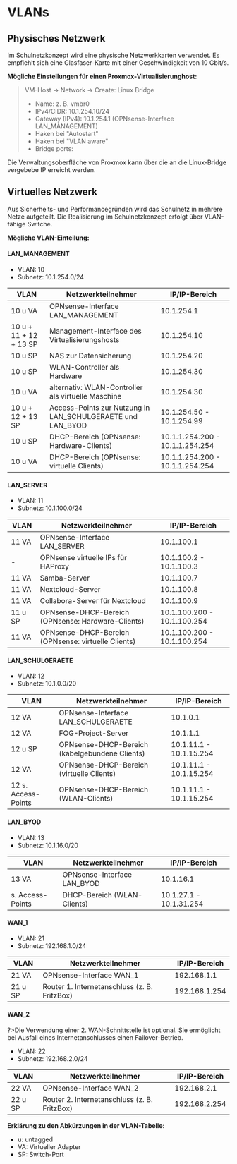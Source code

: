 # VLANs

## Physisches Netzwerk

Im Schulnetzkonzept wird eine physische Netzwerkkarten verwendet. Es empfiehlt sich eine Glasfaser-Karte mit einer Geschwindigkeit von 10 Gbit/s. 

**Mögliche Einstellungen für einen Proxmox-Virtualisierunghost:**
> VM-Host → Network → Create: Linux Bridge
> * Name: z. B. vmbr0
> * IPv4/CIDR: 10.1.254.10/24
> * Gateway (IPv4): 10.1.254.1 (OPNsense-Interface LAN_MANAGEMENT)
> * Haken bei "Autostart"
> * Haken bei "VLAN aware"
> * Bridge ports: <Name der verwendeten Netzwerkkarte>

Die Verwaltungsoberfläche von Proxmox kann über die an die Linux-Bridge vergebebe IP erreicht werden.

## Virtuelles Netzwerk

Aus Sicherheits- und Performancegründen wird das Schulnetz in mehrere Netze aufgeteilt. Die Realisierung im Schulnetzkonzept erfolgt über VLAN-fähige Switche.

**Mögliche VLAN-Einteilung:**

<!-- tabs:start -->

#### **LAN_MANAGEMENT**

- VLAN: 10
- Subnetz: 10.1.254.0/24

| VLAN                  | Netzwerkteilnehmer                                          | IP/IP-Bereich                   |
| --------------------- | ----------------------------------------------------------- | ------------------------------- |
|10 u VA                | OPNsense-Interface LAN_MANAGEMENT                           | 10.1.254.1                      | 
|10 u + 11 + 12 + 13 SP | Management-Interface des Virtualisierungshosts              | 10.1.254.10                     | 
|10 u SP                | NAS zur Datensicherung                                      | 10.1.254.20                     | 
|10 u SP                | WLAN-Controller als Hardware                                | 10.1.254.30                     | 
|10 u VA                | alternativ: WLAN-Controller als virtuelle Maschine          | 10.1.254.30                     | 
|10 u + 12 + 13 SP      | Access-Points zur Nutzung in LAN_SCHULGERAETE und LAN_BYOD  | 10.1.254.50 - 10.1.254.99       | 
|10 u SP                | DHCP-Bereich (OPNsense: Hardware-Clients)                   | 10.1.1.254.200 - 10.1.1.254.254 | 
|10 u VA                | DHCP-Bereich (OPNsense: virtuelle Clients)                  | 10.1.1.254.200 - 10.1.1.254.254 | 

#### **LAN_SERVER**

- VLAN: 11
- Subnetz: 10.1.100.0/24

| VLAN                  | Netzwerkteilnehmer                                          | IP/IP-Bereich                   |
| --------------------- | ----------------------------------------------------------- | ------------------------------- |
| 11 VA                 | OPNsense-Interface LAN_SERVER                               | 10.1.100.1                      | 
| -                     | OPNsense virtuelle IPs für HAProxy                          | 10.1.100.2 - 10.1.100.3         | 
| 11 VA                 | Samba-Server                                                | 10.1.100.7                      | 
| 11 VA                 | Nextcloud-Server                                            | 10.1.100.8                      | 
| 11 VA                 | Collabora-Server für Nextcloud                              | 10.1.100.9                      | 
| 11 u SP               | OPNsense-DHCP-Bereich (OPNsense: Hardware-Clients)          | 10.1.100.200 - 10.1.100.254     | 
| 11 VA                 | OPNsense-DHCP-Bereich (OPNsense: virtuelle Clients)         | 10.1.100.200 - 10.1.100.254     | 

#### **LAN_SCHULGERAETE**

- VLAN: 12
- Subnetz: 10.1.0.0/20

| VLAN                  | Netzwerkteilnehmer                                          | IP/IP-Bereich                   |
| --------------------- | ----------------------------------------------------------- | ------------------------------- |
| 12 VA                 | OPNsense-Interface LAN_SCHULGERAETE                         | 10.1.0.1                        | 
| 12 VA                 | FOG-Project-Server                                          | 10.1.1.1                        | 
| 12 u SP               | OPNsense-DHCP-Bereich (kabelgebundene Clients)              | 10.1.11.1 - 10.1.15.254         | 
| 12 VA                 | OPNsense-DHCP-Bereich (virtuelle Clients)                   | 10.1.11.1 - 10.1.15.254         | 
| 12 s. Access-Points   | OPNsense-DHCP-Bereich (WLAN-Clients)                        | 10.1.11.1 - 10.1.15.254         | 

#### **LAN_BYOD**

- VLAN: 13
- Subnetz: 10.1.16.0/20

| VLAN                  | Netzwerkteilnehmer                                          | IP/IP-Bereich                   |
| --------------------- | ----------------------------------------------------------- | ------------------------------- |
| 13 VA	                | OPNsense-Interface LAN_BYOD                                 | 10.1.16.1                       | 
| s. Access-Points      | DHCP-Bereich (WLAN-Clients)                                 | 10.1.27.1 - 10.1.31.254         | 

#### **WAN_1**

- VLAN: 21
- Subnetz: 192.168.1.0/24

| VLAN                  | Netzwerkteilnehmer                                          | IP/IP-Bereich                   |
| --------------------- | ----------------------------------------------------------- | ------------------------------- |
| 21 VA	                | OPNsense-Interface WAN_1                                    | 192.168.1.1                     | 
| 21 u SP               | Router 1. Internetanschluss (z. B. FritzBox)                | 192.168.1.254                   | 

#### **WAN_2**
?>Die Verwendung einer 2. WAN-Schnittstelle ist optional. Sie ermöglicht bei Ausfall eines Internetanschlusses einen Failover-Betrieb.
- VLAN: 22
- Subnetz: 192.168.2.0/24

| VLAN                  | Netzwerkteilnehmer                                          | IP/IP-Bereich                   |
| --------------------- | ----------------------------------------------------------- | ------------------------------- |
| 22 VA	                | OPNsense-Interface WAN_2                                    | 192.168.2.1                     | 
| 22 u SP               | Router 2. Internetanschluss (z. B. FritzBox)                | 192.168.2.254                   | 

<!-- tabs:end -->

**Erklärung zu den Abkürzungen in der VLAN-Tabelle:**
- u: untagged
- VA: Virtueller Adapter
- SP: Switch-Port

